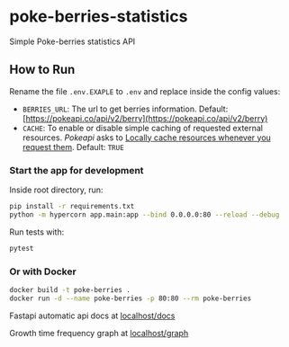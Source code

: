 # poke-berries-statistics
Simple Poke-berries statistics API


## How to Run
Rename the file `.env.EXAPLE` to `.env` and replace inside the config values:  
- `BERRIES_URL`: The url to get berries information. Default: [https://pokeapi.co/api/v2/berry](https://pokeapi.co/api/v2/berry)  
- `CACHE`: To enable or disable simple caching of requested external resources. *Pokeapi* asks to [Locally cache resources whenever you request them](https://pokeapi.co/docs/v2#fairuse). Default: `TRUE`  
### Start the app for development  
Inside root directory, run:  
```bash 
pip install -r requirements.txt
python -m hypercorn app.main:app --bind 0.0.0.0:80 --reload --debug
```  
Run tests with:
```bash 
pytest
```  

### Or with Docker
```bash 
docker build -t poke-berries .
docker run -d --name poke-berries -p 80:80 --rm poke-berries
```  


Fastapi automatic api docs at [localhost/docs](localhost/docs)  
  
Growth time frequency graph at [localhost/graph](localhost/graph)